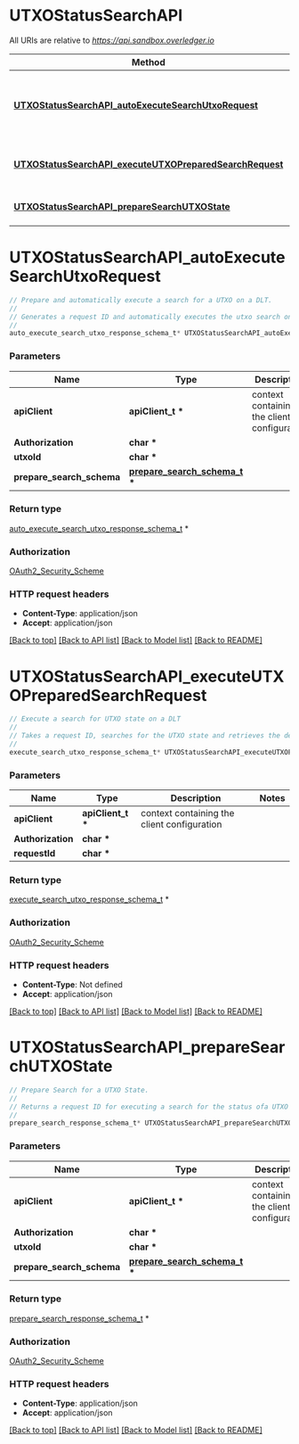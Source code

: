 # UTXOStatusSearchAPI

All URIs are relative to *https://api.sandbox.overledger.io*

Method | HTTP request | Description
------------- | ------------- | -------------
[**UTXOStatusSearchAPI_autoExecuteSearchUtxoRequest**](UTXOStatusSearchAPI.md#UTXOStatusSearchAPI_autoExecuteSearchUtxoRequest) | **POST** /v2/autoexecution/search/utxo/{utxoId} | Prepare and automatically execute a search for a UTXO on a DLT.
[**UTXOStatusSearchAPI_executeUTXOPreparedSearchRequest**](UTXOStatusSearchAPI.md#UTXOStatusSearchAPI_executeUTXOPreparedSearchRequest) | **POST** /v2/execution/search/utxo | Execute a search for UTXO state on a DLT
[**UTXOStatusSearchAPI_prepareSearchUTXOState**](UTXOStatusSearchAPI.md#UTXOStatusSearchAPI_prepareSearchUTXOState) | **POST** /v2/preparation/search/utxo/{utxoId} | Prepare Search for a UTXO State.


# **UTXOStatusSearchAPI_autoExecuteSearchUtxoRequest**
```c
// Prepare and automatically execute a search for a UTXO on a DLT.
//
// Generates a request ID and automatically executes the utxo search on the requested DLT.
//
auto_execute_search_utxo_response_schema_t* UTXOStatusSearchAPI_autoExecuteSearchUtxoRequest(apiClient_t *apiClient, char * Authorization, char * utxoId, prepare_search_schema_t * prepare_search_schema);
```

### Parameters
Name | Type | Description  | Notes
------------- | ------------- | ------------- | -------------
**apiClient** | **apiClient_t \*** | context containing the client configuration |
**Authorization** | **char \*** |  | 
**utxoId** | **char \*** |  | 
**prepare_search_schema** | **[prepare_search_schema_t](prepare_search_schema.md) \*** |  | 

### Return type

[auto_execute_search_utxo_response_schema_t](auto_execute_search_utxo_response_schema.md) *


### Authorization

[OAuth2_Security_Scheme](../README.md#OAuth2_Security_Scheme)

### HTTP request headers

 - **Content-Type**: application/json
 - **Accept**: application/json

[[Back to top]](#) [[Back to API list]](../README.md#documentation-for-api-endpoints) [[Back to Model list]](../README.md#documentation-for-models) [[Back to README]](../README.md)

# **UTXOStatusSearchAPI_executeUTXOPreparedSearchRequest**
```c
// Execute a search for UTXO state on a DLT
//
// Takes a request ID, searches for the UTXO state and retrieves the details on the requested DLT. This API is only applicable for Bitcoin.
//
execute_search_utxo_response_schema_t* UTXOStatusSearchAPI_executeUTXOPreparedSearchRequest(apiClient_t *apiClient, char * Authorization, char * requestId);
```

### Parameters
Name | Type | Description  | Notes
------------- | ------------- | ------------- | -------------
**apiClient** | **apiClient_t \*** | context containing the client configuration |
**Authorization** | **char \*** |  | 
**requestId** | **char \*** |  | 

### Return type

[execute_search_utxo_response_schema_t](execute_search_utxo_response_schema.md) *


### Authorization

[OAuth2_Security_Scheme](../README.md#OAuth2_Security_Scheme)

### HTTP request headers

 - **Content-Type**: Not defined
 - **Accept**: application/json

[[Back to top]](#) [[Back to API list]](../README.md#documentation-for-api-endpoints) [[Back to Model list]](../README.md#documentation-for-models) [[Back to README]](../README.md)

# **UTXOStatusSearchAPI_prepareSearchUTXOState**
```c
// Prepare Search for a UTXO State.
//
// Returns a request ID for executing a search for the status ofa UTXO on UTXO based DLT's
//
prepare_search_response_schema_t* UTXOStatusSearchAPI_prepareSearchUTXOState(apiClient_t *apiClient, char * Authorization, char * utxoId, prepare_search_schema_t * prepare_search_schema);
```

### Parameters
Name | Type | Description  | Notes
------------- | ------------- | ------------- | -------------
**apiClient** | **apiClient_t \*** | context containing the client configuration |
**Authorization** | **char \*** |  | 
**utxoId** | **char \*** |  | 
**prepare_search_schema** | **[prepare_search_schema_t](prepare_search_schema.md) \*** |  | 

### Return type

[prepare_search_response_schema_t](prepare_search_response_schema.md) *


### Authorization

[OAuth2_Security_Scheme](../README.md#OAuth2_Security_Scheme)

### HTTP request headers

 - **Content-Type**: application/json
 - **Accept**: application/json

[[Back to top]](#) [[Back to API list]](../README.md#documentation-for-api-endpoints) [[Back to Model list]](../README.md#documentation-for-models) [[Back to README]](../README.md)


